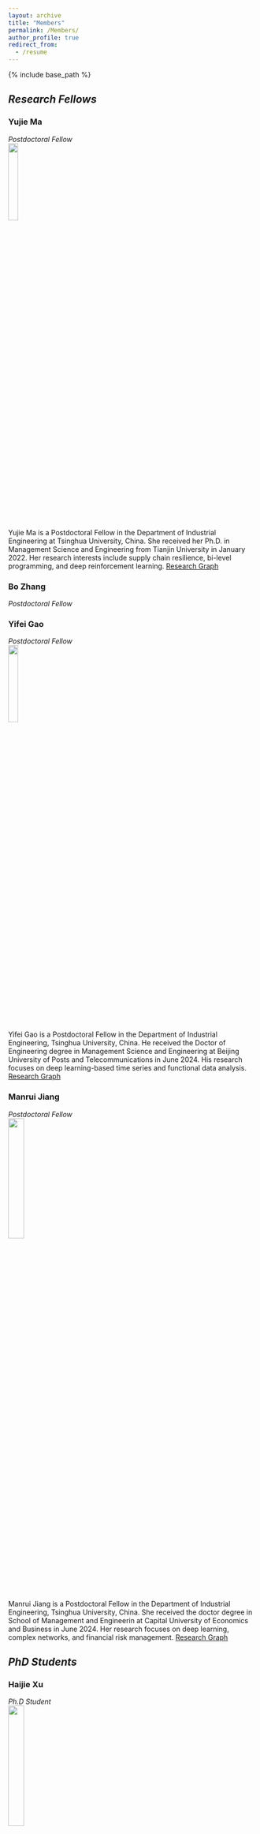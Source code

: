 ```yaml
---
layout: archive
title: "Members"
permalink: /Members/
author_profile: true
redirect_from:
  - /resume
---
```


{% include base_path %}
## ***Research Fellows***  

### Yujie Ma
*Postdoctoral Fellow*   
<img src="/images/yjm.jpeg" width="20%">  
Yujie Ma is a Postdoctoral Fellow in the Department of Industrial Engineering at Tsinghua University, China. She received her Ph.D. in Management Science and Engineering from Tianjin University in January 2022. Her research interests include supply chain resilience, bi-level programming, and deep reinforcement learning.
[Research Graph](http://thuie-isda.github.io/images/yujiema.jpeg)  

### Bo Zhang
*Postdoctoral Fellow*  

### Yifei Gao
*Postdoctoral Fellow*   
<img src="/images/YifeiGao.jpg" width="20%">  
Yifei Gao is a Postdoctoral Fellow in the Department of Industrial Engineering, Tsinghua University, China. He received the Doctor of Engineering degree in Management Science and Engineering at Beijing University of Posts and Telecommunications in June 2024. His research focuses on deep learning-based time series and functional data analysis. 
[Research Graph](http://thuie-isda.github.io/images/YifeiGao.pdf)  

### Manrui Jiang
*Postdoctoral Fellow*  
<img src="/images/ManruiJiang.jpg" width="25%">  
Manrui Jiang is a Postdoctoral Fellow in the Department of Industrial Engineering, Tsinghua University, China. She received the doctor degree in School of Management and Engineerin at Capital University of Economics and Business in June 2024. Her research focuses on deep learning, complex networks, and financial risk management.
[Research Graph](http://thuie-isda.github.io/images/ManruiJiang.pdf)  

## ***PhD Students***

### Haijie Xu  
*Ph.D Student*  
<img src="/images/haijiexu.jpeg" width="25%">  
Haijie Xu is currently a PhD student in the Department of Industrial Engineering of Tsinghua University. His research focuses on change point detection, functionl data analysis, tensor data analysis and causal inference.
[Research Graph](http://thuie-isda.github.io/images/WorkingGraph.pdf) 

### Tian Lan
*Ph.D Student* <br>
<img src="/images/lantian.jpg" width="20%">  
Tian Lan is a PhD student in the department of Industrial Engineering. His research focuses on multimodal LLM and time-series anomaly detection.


### Xuming An  
*Ph.D Student* <br>
<img src="/images/xumingan.jpeg" width="20%">  
Xuming An is currently a Ph.D Student in the Department of Industrial Engineering, Tsinghua University. He received the Master degree in Control Science and Engineering from Wuhan University in 2020. His current research interests include optimization algorithms, game theory and data-driven control of complex networked systems.  
[Research Graph](http://thuie-isda.github.io/images/xumingan.pdf) 

### Yimeng Lu
*Ph.D Student* 

### Hao Duong Le
*Ph.D Student* <br>
<img src="/images/HaoDuongLe.jpg" width="20%">  
Hao Duong Le is a PhD candidate in the Industrial Engineering Department at Tsinghua University, focusing his research on deep learning foundation models, large language models (LLMs), and time series foundational models. He holds a Bachelor of Arts in Applied Foreign Languages from the Taiwan University of Science and Technology and a Master of Science in Engineering from Tsinghua University.

## ***M.S. Students***

## ***Research Assistants***

### Jingru Huang
*Research Assistant* 

### Jia Cao
*Research Assistant* <br>
<img src="/images/JiaCao.jpg" width="20%">  
Jia Cao received her Master’s degree from the Department of Computer Science, Faculty of Engineering, The University of Hong Kong, and her Bachelor’s degree from the School of Software, Dalian University of Technology. She is currently a research assistant at the Department of Industrial Engineering, Tsinghua University. Her research interests include video anomaly detection, medical image analysis, and medical large language models.

### Yingyuan Yang
*Research Assistant* 

## ***Alumni***
### Peng Zhou  
*Guizhou University* <br>
<img src="/images/zhoupeng.jpeg" width="25%">  
Peng Zhou is currently a associate professor at the School of Mechanical Engineering, Guizhou University, Guiyang, China. His current research interests include in Statistical modeling and monitoring for complex systems, Intelligent maintenance and health management.

### Bingjie He  
*UC Berkeley*  
<img src="/images/hebingjie.jpeg" width="25%">  
Bingjie He was a graduate student in Industrial Engineering, Tsinghua University. She received her Bachelor’s degree in Tsinghua University in 2020. Her research interest was transportation application, including urban flow prediction and anomaly detection. She is now pursuing her PhD degree in UC Berkeley, the US.  
[Research Graph](http://thuie-isda.github.io/images/何冰洁.pdf)

### Congyu Han  
*National University of Singapore*  
<img src="/images/congyuhan.jpeg" width="25%">  
Congyu Han was a Research Assistant in the Department of Industrial Engineering, Tsinghua University, China. She has graduated from the Master of Information Systems Management program (Business Intelligence & Data Analytics pathway) at Carnegie Mellon University in December 2020. Her research focuses on adaptive sampling in the context of deep learning framwork. She is now pursuing her PhD degree in National University of Singapore. 

### Xing Yang  
*Shenzhen University*  
<img src="/images/yangxing.jpeg" width="20%">  
Xing Yang is currently an associate researcher in Shenzhen University. She received her Ph.D. degree in the Department of Industrial Engineering, Tsinghua University, and her B.S. degree in industrial engineering from Huazhong University of Science and Technology, Wuhan, Hubei Province, China, in 2016. Her research interests include Bayesian network, discrete event prediction, ontology modeling.  
[Research Graph](http://thuie-isda.github.io/images/yangxing.pdf)  

### Wanshan Li
*Jinan University* <br>
<img src="/images/liwanshan.jpeg" width="25%">  
Wanshan Li is currently a lecturer in Jinan University. She received her Ph.D. degree in the Department of Industrial Engineering, Tsinghua University, China, and her BSc in Control Science and Engineering from Shandong University, China. Her research focuses on maintenance strategies optimization of multiple‐component systems with complex networked structure.  
[Research Graph](http://thuie-isda.github.io/images/lws.pdf)  

### Jie Guo
*Nanjing University of Aeronautics and Astronautics* <br>
<img src="/images/guojie.jpeg" width="25%">  
Jie Guo received her Ph.D. degree and bachelor degree in Industrial Engineering from Tsinghua University. And she is now an associate professor in Nanjing University of Aeronautics and Astronautics. Her interest research area is adaptive sampling, high dimensional data monitoring and reinforcement learning.  
[Research Graph](http://thuie-isda.github.io/images/gj.pdf)  

### Peiyao Liu  
*National University of Singapore* <br>
<img src="/images/liupeiyao.jpg" width="20%">  
Peiyao Liu received her Ph.D. in Industrial Engineering in 2025 (advised by Dr. Chen Zhang) and her B.Eng. in Precision Instrument in 2020, both from Tsinghua University. Her research focuses on functional data analysis, tensor decomposition, Gaussian processes, state space models, and Bayesian networks, with applications in advanced manufacturing and medical testing. Dr. Liu has published in leading international journals in Quality, Statistics, and Reliability, including IISE Transactions, Journal of Quality Technology, and IEEE Transactions on Knowledge and Data Engineering. Her work has been recognized with multiple prestigious awards, including the ICQSR, INFORMS-DMDA, INFORMS-QSR, IISE-QCRE, and QRSE.
Currently, she is a Research Fellow in the Department of Industrial Systems Engineering and Management at the National University of Singapore, working under the guidance of Dr. Nan Chen. 
[Research Graph](http://thuie-isda.github.io/images/PeiyaoLiu.pdf)  

### Junpeng Lin  
*Huawei Technologies Co., Ltd.*  <br>
<img src="/images/junpenglin.jpg" width="25%">  
Junpeng Lin is currently an Algorithm Engineer at Huawei Technologies Co., Ltd., focusing on communication network operations and maintenance. He received his Master of Engineering degree in Management Science and Engineering from Tsinghua University in 2025. Prior to that, he obtained his Bachelor of Engineering degree in Industrial Engineering from Tsinghua University in 2022. During his graduate studies, his research interests included spatiotemporal data modeling and deep learning.
[Research Graph](http://thuie-isda.github.io/images/junpenglin_rg.jpg)

### Xin Xia   
*University of Wisconsin–Madison* <br>
<img src="/images/xinxia.jpg" width="22%">  
Xin Xia has graduated from the M.S. program of Electrical and Computer Engineering in Georgia Institute of Technology, the US, in 2022 and received his bachelor degree of Electrical Engineering and Automation from Tianjin University, China, in 2020. He was a Research Assistant in the Department of Industrial Engineering, Tsinghua University. His research interest focuses on deep reinforcement learning and multi-modal data fusion and feature extraction based on pretrained language model. He is now pursuing his PhD degree in University of Wisconsin–Madison. 
[Research Graph](http://thuie-isda.github.io/images/xinxia.pdf) 

### Hao Qiu
<img src="/images/hao qiu.jpeg" width="20%"> 

Hao Qiu was once a Research Assistant in the Department of Industrial Engineering at Tsinghua University. He holds a Master of Statistics from Rice University and a B.S. in Actuarial Science and B.S. in Economics from University of Delaware. His research focuses on Time Series/ Spatial-Temporal data, Statistical Learning, and Stochastic Process Modeling and Estimation.  
[Research Graph](http://thuie-isda.github.io/images/haoqiu.pdf)




